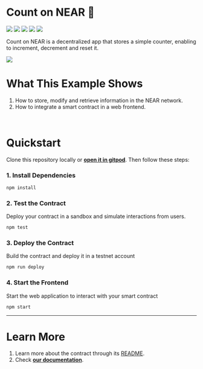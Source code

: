 # Count on NEAR 🧮 
[![](https://img.shields.io/badge/⋈%20Examples-basics-green)](https://docs.near.org/tutorials/welcome)
[![](https://img.shields.io/badge/Gitpod-ready-orange)](https://gitpod.io/#/https://github.com/near-examples/counter-rust)
[![](https://img.shields.io/badge/Contract-rust-red)](https://docs.near.org/develop/contracts/anatomy)
[![](https://img.shields.io/badge/Frontend-js-yellow)](https://docs.near.org/develop/integrate/frontend)
[![](https://img.shields.io/github/workflow/status/near-examples/counter-rust/Tests/master?color=green&label=Tests)](https://github.com/near-examples/counter-rust/actions/workflows/tests.yml)

Count on NEAR is a decentralized app that stores a simple counter, enabling to increment, decrement and reset it.

![](https://docs.near.org/assets/images/count-on-near-banner-2df2978ef988be400aafd5e0f99878be.png)


# What This Example Shows

1. How to store, modify and retrieve information in the NEAR network.
2. How to integrate a smart contract in a web frontend.

<br />

# Quickstart

Clone this repository locally or [**open it in gitpod**](https://gitpod.io/#/github.com/near-examples/counter-rust). Then follow these steps:

### 1. Install Dependencies
```bash
npm install
```

### 2. Test the Contract
Deploy your contract in a sandbox and simulate interactions from users.

```bash
npm test
```

### 3. Deploy the Contract
Build the contract and deploy it in a testnet account
```bash
npm run deploy
```

### 4. Start the Frontend
Start the web application to interact with your smart contract 
```bash
npm start
```

---

# Learn More
1. Learn more about the contract through its [README](./contract/README.md).
2. Check [**our documentation**](https://docs.near.org/develop/welcome).